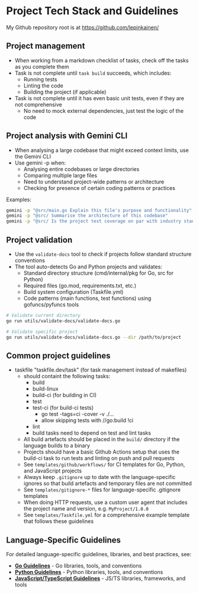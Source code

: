# Project Tech Stack and Guidelines

My Github repository root is at <https://github.com/lepinkainen/>

## Project management

- When working from a markdown checklist of tasks, check off the tasks as you complete them
- Task is not complete until `task build` succeeds, which includes:
  - Running tests
  - Linting the code
  - Building the project (if applicable)
- Task is not complete until it has even basic unit tests, even if they are not comprehensive
  - No need to mock external dependencies, just test the logic of the code

## Project analysis with Gemini CLI

- When analysing a large codebase that might exceed context limits, use the Gemini CLI
- Use gemini -p when:
  - Analysing entire codebases or large directories
  - Comparing multiple large files
  - Need to understand project-wide patterns or architecture
  - Checking for presence of certain coding patterns or practices

Examples:

```bash
gemini -p "@src/main.go Explain this file's purpose and functionality"
gemini -p "@src/ Summarise the architecture of this codebase"
gemini -p "@src/ Is the project test coverage on par with industry standards?"
```

## Project validation

- Use the `validate-docs` tool to check if projects follow standard structure conventions
- The tool auto-detects Go and Python projects and validates:
  - Standard directory structure (cmd/internal/pkg for Go, src for Python)
  - Required files (go.mod, requirements.txt, etc.)
  - Build system configuration (Taskfile.yml)
  - Code patterns (main functions, test functions) using gofuncs/pyfuncs tools

```bash
# Validate current directory
go run utils/validate-docs/validate-docs.go

# Validate specific project
go run utils/validate-docs/validate-docs.go --dir /path/to/project
```

## Common project guidelines

- taskfile "taskfile.dev/task" (for task management instead of makefiles)
  - should containt the following tasks:
    - build
    - build-linux
    - build-ci (for building in CI)
    - test
    - test-ci (for build-ci tests)
      - go test -tags=ci -cover -v ./...
      - allow skipping tests with //go:build !ci
    - lint
    - build tasks need to depend on test and lint tasks
  - All build artefacts should be placed in the `build/` directory if the language builds to a binary
  - Projects should have a basic Github Actions setup that uses the build-ci task to run tests and linting on push and pull requests
  - See `templates/github/workflows/` for CI templates for Go, Python, and JavaScript projects
  - Always keep `.gitignore` up to date with the language-specific ignores so that build artefacts and temporary files are not committed
  - See `templates/gitignore-*` files for language-specific .gitignore templates
  - When doing HTTP requests, use a custom user agent that includes the project name and version, e.g. `MyProject/1.0.0`
  - See `templates/Taskfile.yml` for a comprehensive example template that follows these guidelines

## Language-Specific Guidelines

For detailed language-specific guidelines, libraries, and best practices, see:

- **[Go Guidelines](languages/go.md)** - Go libraries, tools, and conventions
- **[Python Guidelines](languages/python.md)** - Python libraries, tools, and conventions  
- **[JavaScript/TypeScript Guidelines](languages/javascript.md)** - JS/TS libraries, frameworks, and tools
